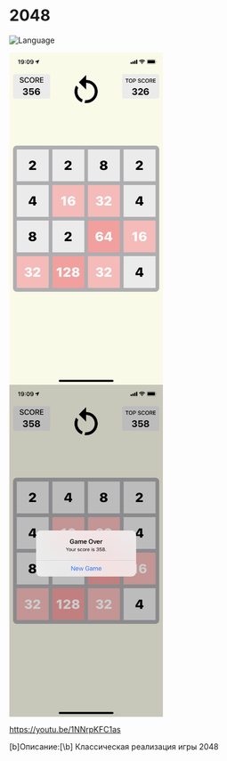 2048
============
![Language](https://img.shields.io/badge/language-Swift%205-orange)

<div>
  <img align="center" src="1.PNG" alt="Screenshot" height="597" width="276">
</div>

<div>
  <img align="center" src="2.PNG" alt="Screenshot" height="597" width="276">
</div>

https://youtu.be/1NNrpKFC1as

[b]Описание:[\b]
Классическая реализация игры 2048

